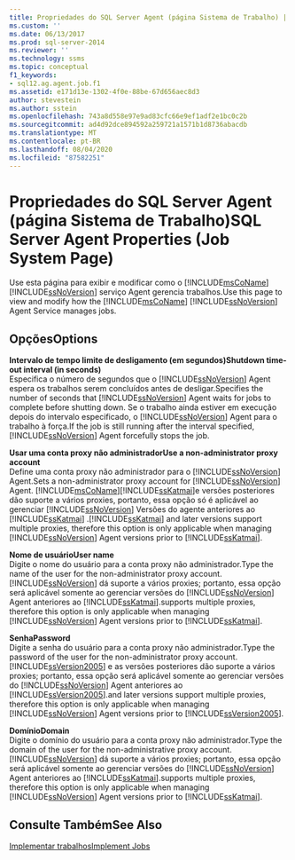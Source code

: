 ```yaml
---
title: Propriedades do SQL Server Agent (página Sistema de Trabalho) | Microsoft Docs
ms.custom: ''
ms.date: 06/13/2017
ms.prod: sql-server-2014
ms.reviewer: ''
ms.technology: ssms
ms.topic: conceptual
f1_keywords:
- sql12.ag.agent.job.f1
ms.assetid: e171d13e-1302-4f0e-88be-67d656aec8d3
author: stevestein
ms.author: sstein
ms.openlocfilehash: 743a8d558e97e9ad83cfc66e9ef1adf2e1bc0c2b
ms.sourcegitcommit: ad4d92dce894592a259721a1571b1d8736abacdb
ms.translationtype: MT
ms.contentlocale: pt-BR
ms.lasthandoff: 08/04/2020
ms.locfileid: "87582251"
---
```

# <a name="sql-server-agent-properties-job-system-page"></a><span data-ttu-id="3cdb8-102">Propriedades do SQL Server Agent (página Sistema de Trabalho)</span><span class="sxs-lookup"><span data-stu-id="3cdb8-102">SQL Server Agent Properties (Job System Page)</span></span>
  <span data-ttu-id="3cdb8-103">Use esta página para exibir e modificar como o [!INCLUDE[msCoName](../../includes/msconame-md.md)] [!INCLUDE[ssNoVersion](../../includes/ssnoversion-md.md)] serviço Agent gerencia trabalhos.</span><span class="sxs-lookup"><span data-stu-id="3cdb8-103">Use this page to view and modify how the [!INCLUDE[msCoName](../../includes/msconame-md.md)] [!INCLUDE[ssNoVersion](../../includes/ssnoversion-md.md)] Agent Service manages jobs.</span></span>  
  
## <a name="options"></a><span data-ttu-id="3cdb8-104">Opções</span><span class="sxs-lookup"><span data-stu-id="3cdb8-104">Options</span></span>  
 <span data-ttu-id="3cdb8-105">**Intervalo de tempo limite de desligamento (em segundos)**</span><span class="sxs-lookup"><span data-stu-id="3cdb8-105">**Shutdown time-out interval (in seconds)**</span></span>  
 <span data-ttu-id="3cdb8-106">Especifica o número de segundos que o [!INCLUDE[ssNoVersion](../../includes/ssnoversion-md.md)] Agent espera os trabalhos serem concluídos antes de desligar.</span><span class="sxs-lookup"><span data-stu-id="3cdb8-106">Specifies the number of seconds that [!INCLUDE[ssNoVersion](../../includes/ssnoversion-md.md)] Agent waits for jobs to complete before shutting down.</span></span> <span data-ttu-id="3cdb8-107">Se o trabalho ainda estiver em execução depois do intervalo especificado, o [!INCLUDE[ssNoVersion](../../includes/ssnoversion-md.md)] Agent para o trabalho à força.</span><span class="sxs-lookup"><span data-stu-id="3cdb8-107">If the job is still running after the interval specified, [!INCLUDE[ssNoVersion](../../includes/ssnoversion-md.md)] Agent forcefully stops the job.</span></span>  
  
 <span data-ttu-id="3cdb8-108">**Usar uma conta proxy não administrador**</span><span class="sxs-lookup"><span data-stu-id="3cdb8-108">**Use a non-administrator proxy account**</span></span>  
 <span data-ttu-id="3cdb8-109">Define uma conta proxy não administrador para o [!INCLUDE[ssNoVersion](../../includes/ssnoversion-md.md)] Agent.</span><span class="sxs-lookup"><span data-stu-id="3cdb8-109">Sets a non-administrator proxy account for [!INCLUDE[ssNoVersion](../../includes/ssnoversion-md.md)] Agent.</span></span> [!INCLUDE[msCoName](../../includes/msconame-md.md)]<span data-ttu-id="3cdb8-110">[!INCLUDE[ssKatmai](../../includes/sskatmai-md.md)]e versões posteriores dão suporte a vários proxies, portanto, essa opção só é aplicável ao gerenciar [!INCLUDE[ssNoVersion](../../includes/ssnoversion-md.md)] Versões do agente anteriores ao [!INCLUDE[ssKatmai](../../includes/sskatmai-md.md)] .</span><span class="sxs-lookup"><span data-stu-id="3cdb8-110">[!INCLUDE[ssKatmai](../../includes/sskatmai-md.md)] and later versions support multiple proxies, therefore this option is only applicable when managing [!INCLUDE[ssNoVersion](../../includes/ssnoversion-md.md)] Agent versions prior to [!INCLUDE[ssKatmai](../../includes/sskatmai-md.md)].</span></span>  
  
 <span data-ttu-id="3cdb8-111">**Nome de usuário**</span><span class="sxs-lookup"><span data-stu-id="3cdb8-111">**User name**</span></span>  
 <span data-ttu-id="3cdb8-112">Digite o nome do usuário para a conta proxy não administrador.</span><span class="sxs-lookup"><span data-stu-id="3cdb8-112">Type the name of the user for the non-administrator proxy account.</span></span> [!INCLUDE[ssNoVersion](../../includes/ssnoversion-md.md)] <span data-ttu-id="3cdb8-113">dá suporte a vários proxies; portanto, essa opção será aplicável somente ao gerenciar versões do [!INCLUDE[ssNoVersion](../../includes/ssnoversion-md.md)] Agent anteriores ao [!INCLUDE[ssKatmai](../../includes/sskatmai-md.md)].</span><span class="sxs-lookup"><span data-stu-id="3cdb8-113">supports multiple proxies, therefore this option is only applicable when managing [!INCLUDE[ssNoVersion](../../includes/ssnoversion-md.md)] Agent versions prior to [!INCLUDE[ssKatmai](../../includes/sskatmai-md.md)].</span></span>  
  
 <span data-ttu-id="3cdb8-114">**Senha**</span><span class="sxs-lookup"><span data-stu-id="3cdb8-114">**Password**</span></span>  
 <span data-ttu-id="3cdb8-115">Digite a senha do usuário para a conta proxy não administrador.</span><span class="sxs-lookup"><span data-stu-id="3cdb8-115">Type the password of the user for the non-administrator proxy account.</span></span> [!INCLUDE[ssVersion2005](../../includes/ssversion2005-md.md)] <span data-ttu-id="3cdb8-116">e as versões posteriores dão suporte a vários proxies; portanto, essa opção será aplicável somente ao gerenciar versões do [!INCLUDE[ssNoVersion](../../includes/ssnoversion-md.md)] Agent anteriores ao [!INCLUDE[ssVersion2005](../../includes/ssversion2005-md.md)].</span><span class="sxs-lookup"><span data-stu-id="3cdb8-116">and later versions support multiple proxies, therefore this option is only applicable when managing [!INCLUDE[ssNoVersion](../../includes/ssnoversion-md.md)] Agent versions prior to [!INCLUDE[ssVersion2005](../../includes/ssversion2005-md.md)].</span></span>  
  
 <span data-ttu-id="3cdb8-117">**Domínio**</span><span class="sxs-lookup"><span data-stu-id="3cdb8-117">**Domain**</span></span>  
 <span data-ttu-id="3cdb8-118">Digite o domínio do usuário para a conta proxy não administrador.</span><span class="sxs-lookup"><span data-stu-id="3cdb8-118">Type the domain of the user for the non-administrative proxy account.</span></span> [!INCLUDE[ssNoVersion](../../includes/ssnoversion-md.md)] <span data-ttu-id="3cdb8-119">dá suporte a vários proxies; portanto, essa opção será aplicável somente ao gerenciar versões do [!INCLUDE[ssNoVersion](../../includes/ssnoversion-md.md)] Agent anteriores ao [!INCLUDE[ssKatmai](../../includes/sskatmai-md.md)].</span><span class="sxs-lookup"><span data-stu-id="3cdb8-119">supports multiple proxies, therefore this option is only applicable when managing [!INCLUDE[ssNoVersion](../../includes/ssnoversion-md.md)] Agent versions prior to [!INCLUDE[ssKatmai](../../includes/sskatmai-md.md)].</span></span>  
  
## <a name="see-also"></a><span data-ttu-id="3cdb8-120">Consulte Também</span><span class="sxs-lookup"><span data-stu-id="3cdb8-120">See Also</span></span>  
 [<span data-ttu-id="3cdb8-121">Implementar trabalhos</span><span class="sxs-lookup"><span data-stu-id="3cdb8-121">Implement Jobs</span></span>](implement-jobs.md)  
  
  
